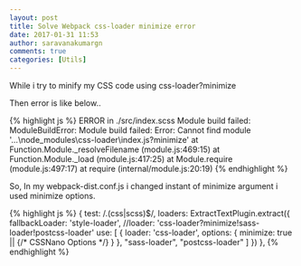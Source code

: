 ```yaml
---
layout: post
title: Solve Webpack css-loader minimize error
date: 2017-01-31 11:53
author: saravanakumargn
comments: true
categories: [Utils]
---
```


While i try to minify my CSS code using css-loader?minimize

Then error is like below..

{% highlight js %}
ERROR in ./src/index.scss
Module build failed: ModuleBuildError: Module build failed: Error: Cannot find module '...\node_modules\css-loader\index.js?minimize'
    at Function.Module._resolveFilename (module.js:469:15)
    at Function.Module._load (module.js:417:25)
    at Module.require (module.js:497:17)
    at require (internal/module.js:20:19)
{% endhighlight %}

So, In my webpack-dist.conf.js i changed instant of minimize argument i used minimize options.

{% highlight js %}
{
	test: /\.(css|scss)$/,
	loaders: ExtractTextPlugin.extract({
	  fallbackLoader: 'style-loader',
	  //loader: 'css-loader?minimize!sass-loader!postcss-loader'
	  use: [
	  {
		loader: 'css-loader',
		options: {
		  minimize: true || {/* CSSNano Options */}
		}
	  },
		"sass-loader",
		"postcss-loader"
	  ]
	})
},
{% endhighlight %}